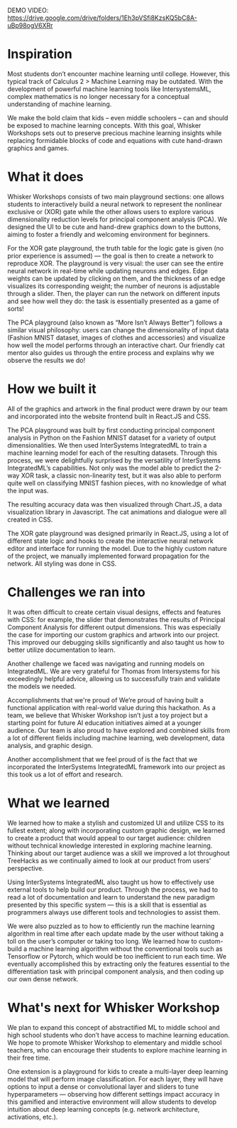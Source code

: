 DEMO VIDEO: https://drive.google.com/drive/folders/1Eh3pVSfi8KzsKQ5bC8A-uBp98ogV6XRr 
# Inspiration
Most students don’t encounter machine learning until college. However, this typical track of Calculus 2 > Machine Learning may be outdated. With the development of powerful machine learning tools like IntersystemsML, complex mathematics is no longer necessary for a conceptual understanding of machine learning.

We make the bold claim that kids – even middle schoolers – can and should be exposed to machine learning concepts. With this goal, Whisker Workshops sets out to preserve precious machine learning insights while replacing formidable blocks of code and equations with cute hand-drawn graphics and games.

# What it does
Whisker Workshops consists of two main playground sections: one allows students to interactively build a neural network to represent the nonlinear exclusive or (XOR) gate while the other allows users to explore various dimensionality reduction levels for principal component analysis (PCA). We designed the UI to be cute and hand-drew graphics down to the buttons, aiming to foster a friendly and welcoming environment for beginners.

For the XOR gate playground, the truth table for the logic gate is given (no prior experience is assumed) — the goal is then to create a network to reproduce XOR. The playground is very visual: the user can see the entire neural network in real-time while updating neurons and edges. Edge weights can be updated by clicking on them, and the thickness of an edge visualizes its corresponding weight; the number of neurons is adjustable through a slider. Then, the player can run the network on different inputs and see how well they do: the task is essentially presented as a game of sorts!

The PCA playground (also known as “More Isn’t Always Better”) follows a similar visual philosophy: users can change the dimensionality of input data (Fashion MNIST dataset, images of clothes and accessories) and visualize how well the model performs through an interactive chart. Our friendly cat mentor also guides us through the entire process and explains why we observe the results we do!

# How we built it
All of the graphics and artwork in the final product were drawn by our team and incorporated into the website frontend built in React.JS and CSS.

The PCA playground was built by first conducting principal component analysis in Python on the Fashion MNIST dataset for a variety of output dimensionalities. We then used InterSystems IntegratedML to train a machine learning model for each of the resulting datasets. Through this process, we were delightfully surprised by the versatility of InterSystems IntegratedML’s capabilities. Not only was the model able to predict the 2-way XOR task, a classic non-linearity test, but it was also able to perform quite well on classifying MNIST fashion pieces, with no knowledge of what the input was.

The resulting accuracy data was then visualized through Chart.JS, a data visualization library in Javascript. The cat animations and dialogue were all created in CSS.

The XOR gate playground was designed primarily in React.JS, using a lot of different state logic and hooks to create the interactive neural network editor and interface for running the model. Due to the highly custom nature of the project, we manually implemented forward propagation for the network. All styling was done in CSS.

# Challenges we ran into
It was often difficult to create certain visual designs, effects and features with CSS: for example, the slider that demonstrates the results of Principal Component Analysis for different output dimensions. This was especially the case for importing our custom graphics and artwork into our project. This improved our debugging skills significantly and also taught us how to better utilize documentation to learn.

Another challenge we faced was navigating and running models on IntegratedML. We are very grateful for Thomas from Intersystems for his exceedingly helpful advice, allowing us to successfully train and validate the models we needed.

Accomplishments that we're proud of
We’re proud of having built a functional application with real-world value during this hackathon. As a team, we believe that Whisker Workshop isn’t just a toy project but a starting point for future AI education initiatives aimed at a younger audience. Our team is also proud to have explored and combined skills from a lot of different fields including machine learning, web development, data analysis, and graphic design.

Another accomplishment that we feel proud of is the fact that we incorporated the InterSystems IntegratedML framework into our project as this took us a lot of effort and research.

# What we learned
We learned how to make a stylish and customized UI and utilize CSS to its fullest extent; along with incorporating custom graphic design, we learned to create a product that would appeal to our target audience: children without technical knowledge interested in exploring machine learning. Thinking about our target audience was a skill we improved a lot throughout TreeHacks as we continually aimed to look at our product from users’ perspective.

Using InterSystems IntegratedML also taught us how to effectively use external tools to help build our product. Through the process, we had to read a lot of documentation and learn to understand the new paradigm presented by this specific system — this is a skill that is essential as programmers always use different tools and technologies to assist them.

We were also puzzled as to how to efficiently run the machine learning algorithm in real time after each update made by the user without taking a toll on the user’s computer or taking too long. We learned how to custom-build a machine learning algorithm without the conventional tools such as Tensorflow or Pytorch, which would be too inefficient to run each time. We eventually accomplished this by extracting only the features essential to the differentiation task with principal component analysis, and then coding up our own dense network.

# What's next for Whisker Workshop
We plan to expand this concept of abstractified ML to middle school and high school students who don’t have access to machine learning education. We hope to promote Whisker Workshop to elementary and middle school teachers, who can encourage their students to explore machine learning in their free time.

One extension is a playground for kids to create a multi-layer deep learning model that will perform image classification. For each layer, they will have options to input a dense or convolutional layer and sliders to tune hyperparameters — observing how different settings impact accuracy in this gamified and interactive environment will allow students to develop intuition about deep learning concepts (e.g. network architecture, activations, etc.).
